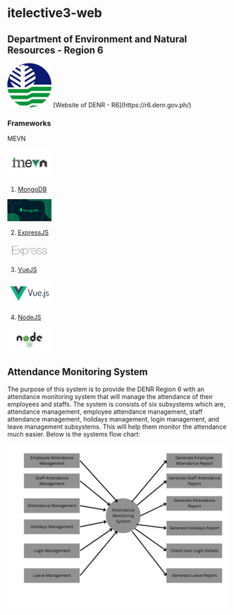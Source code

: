 # itelective3-web
##  Department of Environment and Natural Resources - Region 6 
<img src= "download (3).png" width = "100">
 [Website of DENR - R6](https://r6.denr.gov.ph/)

### Frameworks 
MEVN

<img src= "mevn.jpg" width = "100">

1. [MongoDB](https://www.mongodb.com/home)
<img src= "mongoDb.png" width = "100">

2. [ExpressJS](https://expressjs.com/)
<img src= "express.jpg" width = "100">

3. [VueJS](https://vuejs.org/)
<img src= "vue.png" width = "100">

4. [NodeJS](https://nodejs.org/en/)
<img src= "node.png" width = "100">

## Attendance Monitoring System
The purpose of this system is to provide the DENR Region 6 with an attendance monitoring system that will manage the attendance of their employees and staffs. The system is consists of six subsystems which are, attendance management, employee attendance management, staff attendance management, holidays management, login management, and leave management subsystems. This will help them monitor the attendance much easier. Below is the systems flow chart:

<img src= "Attendance Monitoring System.jpg" width = "500">



